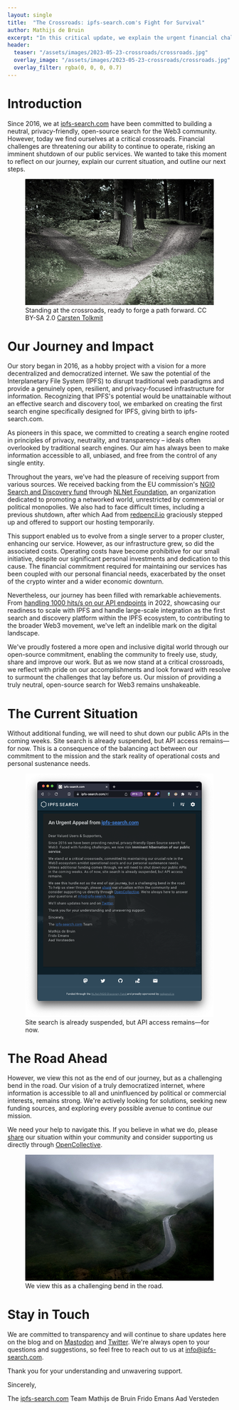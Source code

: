 ```yaml
---
layout: single
title:  "The Crossroads: ipfs-search.com's Fight for Survival"
author: Mathijs de Bruin
excerpt: "In this critical update, we explain the urgent financial challenges facing ipfs-search.com, our response to these issues, and the steps we're taking to continue our mission. We detail our journey since 2016 and the crucial role we play in the Web3 and IPFS ecosystem."
header:
  teaser: "/assets/images/2023-05-23-crossroads/crossroads.jpg"
  overlay_image: "/assets/images/2023-05-23-crossroads/crossroads.jpg"
  overlay_filter: rgba(0, 0, 0, 0.7)
---
```


# Introduction

Since 2016, we at [ipfs-search.com](http://ipfs-search.com/) have been committed to building a neutral, privacy-friendly, open-source search for the Web3 community. However, today we find ourselves at a critical crossroads. Financial challenges are threatening our ability to continue to operate, risking an imminent shutdown of our public services. We wanted to take this moment to reflect on our journey, explain our current situation, and outline our next steps.

<figure>
    <img alt="Crossroads" src="/assets/images/2023-05-23-crossroads/crossroads.jpg">
    <figcaption>Standing at the crossroads, ready to forge a path forward. CC BY-SA 2.0 <a href="https://www.flickr.com/photos/laenulfean/5943132296">Carsten Tolkmit</a></figcaption>
</figure>

# Our Journey and Impact

Our story began in 2016, as a hobby project with a vision for a more decentralized and democratized internet. We saw the potential of the Interplanetary File System (IPFS) to disrupt traditional web paradigms and provide a genuinely open, resilient, and privacy-focused infrastructure for information. Recognizing that IPFS's potential would be unattainable without an effective search and discovery tool, we embarked on creating the first search engine specifically designed for IPFS, giving birth to ipfs-search.com.

As pioneers in this space, we committed to creating a search engine rooted in principles of privacy, neutrality, and transparency – ideals often overlooked by traditional search engines. Our aim has always been to make information accessible to all, unbiased, and free from the control of any single entity.

Throughout the years, we've had the pleasure of receiving support from various sources. We received backing from the EU commission's [NGI0 Search and Discovery fund](https://nlnet.nl/discovery/) through [NLNet Foundation](https://nlnet.nl/), an organization dedicated to promoting a networked world, unrestricted by commercial or political monopolies. We also had to face difficult times, including a previous shutdown, after which Aad from [redpencil.io](https://redpencil.io/) graciously stepped up and offered to support our hosting temporarily.

This support enabled us to evolve from a single server to a proper cluster, enhancing our service. However, as our infrastructure grew, so did the associated costs. Operating costs have become prohibitive for our small initiative, despite our significant personal investments and dedication to this cause. The financial commitment required for maintaining our services has been coupled with our personal financial needs, exacerbated by the onset of the crypto winter and a wider economic downturn.

Nevertheless, our journey has been filled with remarkable achievements. From [handling 1000 hits/s on our API endpoints](https://blog.ipfs-search.com/challenge-accepted/) in 2022, showcasing our readiness to scale with IPFS and handle large-scale integration as the first search and discovery platform within the IPFS ecosystem, to contributing to the broader Web3 movement, we've left an indelible mark on the digital landscape.

We've proudly fostered a more open and inclusive digital world through our open-source commitment, enabling the community to freely use, study, share and improve our work. But as we now stand at a critical crossroads, we reflect with pride on our accomplishments and look forward with resolve to surmount the challenges that lay before us. Our mission of providing a truly neutral, open-source search for Web3 remains unshakeable.

# The Current Situation

Without additional funding, we will need to shut down our public APIs in the coming weeks. Site search is already suspended, but API access remains—for now. This is a consequence of the balancing act between our commitment to the mission and the stark reality of operational costs and personal sustenance needs.

<figure>
    <img alt="Screenshot of our frontend being shutdown, with a banner instead of search." src="/assets/images/2023-05-23-crossroads/screenshot.png">
    <figcaption>Site search is already suspended, but API access remains—for now.</figcaption>
</figure>

# The Road Ahead

However, we view this not as the end of our journey, but as a challenging bend in the road. Our vision of a truly democratized internet, where information is accessible to all and uninfluenced by political or commercial interests, remains strong. We're actively looking for solutions, seeking new funding sources, and exploring every possible avenue to continue our mission.

We need your help to navigate this. If you believe in what we do, please [share](https://twitter.com/intent/tweet?text=%F0%9F%9A%A8URGENT%3A%20ipfs-search.com%2C%20trusted%20%23Web3%20search%20since%202016%2C%20is%20down%20due%20to%20financial%20challenges.%20Help%20safeguard%20the%20future%20of%20open%2C%20unbiased%20search%20for%20%23IPFS.%20Spread%20the%20word%20%26%20show%20your%20support%20at%20https%3A%2F%2Fopencollective.com%2Fipfs-search%20%23SaveIPFSSearch%20) our situation within your community and consider supporting us directly through [OpenCollective](https://opencollective.com/ipfs-search).

<figure>
    <img alt="Misty view of curvy mountain road." src="/assets/images/2023-05-23-crossroads/misty-future.jpg">
    <figcaption>We view this as a challenging bend in the road.</figcaption>
</figure>

# Stay in Touch

We are committed to transparency and will continue to share updates here on the blog and on [Mastodon](https://mastodon.social/@ipfssearch) and [Twitter](https://twitter.com/SearchIpfs). We're always open to your questions and suggestions, so feel free to reach out to us at [info@ipfs-search.com](mailto:info@ipfs-search.com).

Thank you for your understanding and unwavering support.

Sincerely,

The [ipfs-search.com](http://ipfs-search.com/) Team
Mathijs de Bruin
Frido Emans
Aad Versteden

